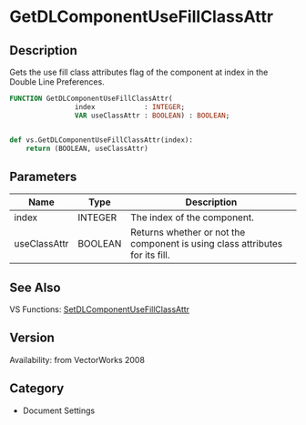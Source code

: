# GetDLComponentUseFillClassAttr

## Description
Gets the use fill class attributes flag of the component at index in the Double Line Preferences.

```pascal
FUNCTION GetDLComponentUseFillClassAttr(
				index            : INTEGER;
				VAR useClassAttr : BOOLEAN) : BOOLEAN;
```

```python

def vs.GetDLComponentUseFillClassAttr(index):
    return (BOOLEAN, useClassAttr)
```

## Parameters
|Name|Type|Description|
|---|---|---|
|index|INTEGER|The index of the component.|
|useClassAttr|BOOLEAN|Returns whether or not the component is using class attributes for its fill.|

## See Also
VS Functions:
[SetDLComponentUseFillClassAttr](SetDLComponentUseFillClassAttr.md)

## Version
Availability: from VectorWorks 2008
## Category
* Document Settings

